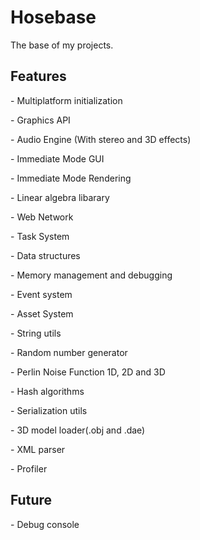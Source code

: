# Hosebase
The base of my projects. 
<h2>Features</h2>
<p>- Multiplatform initialization</p>
<p>- Graphics API</p>
<p>- Audio Engine (With stereo and 3D effects)</p>
<p>- Immediate Mode GUI</p>
<p>- Immediate Mode Rendering</p>
<p>- Linear algebra libarary</p>
<p>- Web Network</p>
<p>- Task System</p>
<p>- Data structures</p>
<p>- Memory management and debugging</p>
<p>- Event system</p>
<p>- Asset System</p>
<p>- String utils</p>
<p>- Random number generator</p>
<p>- Perlin Noise Function 1D, 2D and 3D</p>
<p>- Hash algorithms</p>
<p>- Serialization utils</p>
<p>- 3D model loader(.obj and .dae)</p>
<p>- XML parser</p>
<p>- Profiler</p>

<h2>Future</h2>
<p>- Debug console</p>


